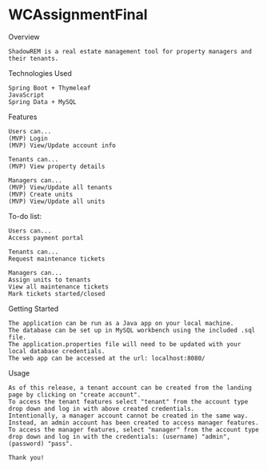 # WCAssignmentFinal

Overview

    ShadowREM is a real estate management tool for property managers and their tenants. 


Technologies Used

    Spring Boot + Thymeleaf
    JavaScript 
    Spring Data + MySQL

Features

    Users can...
    (MVP) Login
    (MVP) View/Update account info

    Tenants can...
    (MVP) View property details

    Managers can...
    (MVP) View/Update all tenants
    (MVP) Create units
    (MVP) View/Update all units 

To-do list:

    Users can...
    Access payment portal

    Tenants can...
    Request maintenance tickets

    Managers can...
    Assign units to tenants
    View all maintenance tickets
    Mark tickets started/closed

Getting Started

    The application can be run as a Java app on your local machine. 
    The database can be set up in MySQL workbench using the included .sql file.
    The application.properties file will need to be updated with your local database credentials. 
    The web app can be accessed at the url: localhost:8080/

Usage

    As of this release, a tenant account can be created from the landing page by clicking on "create account".
    To access the tenant features select "tenant" from the account type drop down and log in with above created credentials. 
    Intentionally, a manager account cannot be created in the same way. 
    Instead, an admin account has been created to access manager features. 
    To access the manager features, select "manager" from the account type drop down and log in with the credentials: (username) "admin", (password) "pass".

    Thank you! 
